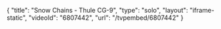 {
    "title": "Snow Chains - Thule CG-9",
    "type": "solo",
    "layout": "iframe-static",
    "videoId": "6807442",
    "url": "\/tvpembed\/6807442"
}